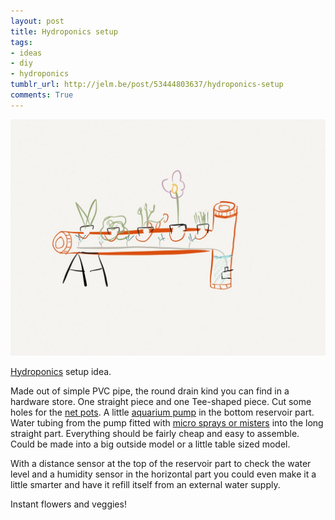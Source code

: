 ```yaml
---
layout: post
title: Hydroponics setup
tags:
- ideas
- diy
- hydroponics
tumblr_url: http://jelm.be/post/53444803637/hydroponics-setup
comments: True
---
```

![Hydroponics setup](/images/2013-06-20-hydroponics-setup-1.jpg)

[Hydroponics](http://en.wikipedia.org/wiki/Hydroponics) setup idea.

<!--more-->

Made out of simple PVC pipe, the round drain kind you can find in a hardware store. One straight piece and one Tee-shaped piece. Cut some holes for the [net pots](http://www.amazon.com/Hydrofarm-Round-Pots-Heavy-Duty/dp/B001RUJCM4/ref=sr_1_1?s=lawn-garden&ie=UTF8&qid=1371744029&sr=1-1). A little [aquarium pump](http://www.amazon.com/EcoPlus-185-Submersible-Pump-GPH/dp/B0018WVNXC/ref=sr_1_1?s=lawn-garden&ie=UTF8&qid=1371744086&sr=1-1) in the bottom reservoir part. Water tubing from the pump fitted with [micro sprays or misters](http://www.ebay.com/itm/15m-50-watering-Misting-irrigation-System-15-nozzle-mist-sprinkler-garden-yard-/290716776496?pt=LH_DefaultDomain_0&hash=item43b011f830) into the long straight part. Everything should be fairly cheap and easy to assemble. Could be made into a big outside model or a little table sized model.

With a distance sensor at the top of the reservoir part to check the water level and a humidity sensor in the horizontal part you could even make it a little smarter and have it refill itself from an external water supply.

Instant flowers and veggies!